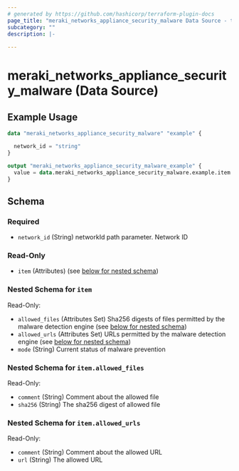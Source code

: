 ```yaml
---
# generated by https://github.com/hashicorp/terraform-plugin-docs
page_title: "meraki_networks_appliance_security_malware Data Source - terraform-provider-meraki"
subcategory: ""
description: |-
  
---
```


# meraki_networks_appliance_security_malware (Data Source)



## Example Usage

```terraform
data "meraki_networks_appliance_security_malware" "example" {

  network_id = "string"
}

output "meraki_networks_appliance_security_malware_example" {
  value = data.meraki_networks_appliance_security_malware.example.item
}
```

<!-- schema generated by tfplugindocs -->
## Schema

### Required

- `network_id` (String) networkId path parameter. Network ID

### Read-Only

- `item` (Attributes) (see [below for nested schema](#nestedatt--item))

<a id="nestedatt--item"></a>
### Nested Schema for `item`

Read-Only:

- `allowed_files` (Attributes Set) Sha256 digests of files permitted by the malware detection engine (see [below for nested schema](#nestedatt--item--allowed_files))
- `allowed_urls` (Attributes Set) URLs permitted by the malware detection engine (see [below for nested schema](#nestedatt--item--allowed_urls))
- `mode` (String) Current status of malware prevention

<a id="nestedatt--item--allowed_files"></a>
### Nested Schema for `item.allowed_files`

Read-Only:

- `comment` (String) Comment about the allowed file
- `sha256` (String) The sha256 digest of allowed file


<a id="nestedatt--item--allowed_urls"></a>
### Nested Schema for `item.allowed_urls`

Read-Only:

- `comment` (String) Comment about the allowed URL
- `url` (String) The allowed URL
